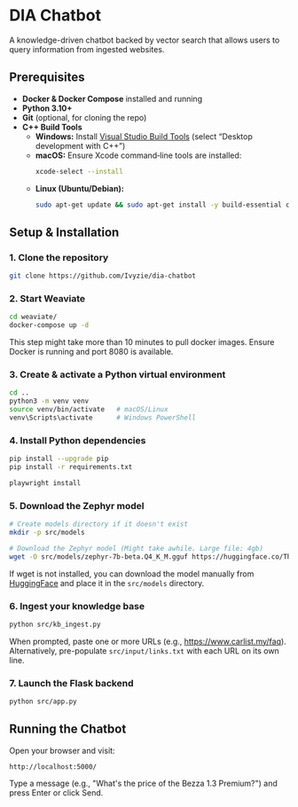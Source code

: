 # DIA Chatbot

A knowledge-driven chatbot backed by vector search that allows users to query information from ingested websites.

## Prerequisites

- **Docker & Docker Compose** installed and running  
- **Python 3.10+**  
- **Git** (optional, for cloning the repo)  
- **C++ Build Tools**  
  - **Windows:** Install [Visual Studio Build Tools](https://visualstudio.microsoft.com/downloads/#build-tools-for-visual-studio-2022) (select “Desktop development with C++”)  
  - **macOS:** Ensure Xcode command‐line tools are installed:  
    ```bash
    xcode-select --install
    ```  
  - **Linux (Ubuntu/Debian):**  
    ```bash
    sudo apt-get update && sudo apt-get install -y build-essential cmake
    ```

## Setup & Installation

### 1. Clone the repository
```bash
git clone https://github.com/Ivyzie/dia-chatbot
```

### 2. Start Weaviate
```bash
cd weaviate/
docker-compose up -d
```
This step might take more than 10 minutes to pull docker images.
Ensure Docker is running and port 8080 is available.

### 3. Create & activate a Python virtual environment
```bash
cd ..
python3 -m venv venv
source venv/bin/activate   # macOS/Linux
venv\Scripts\activate      # Windows PowerShell
```

### 4. Install Python dependencies
```bash
pip install --upgrade pip
pip install -r requirements.txt

playwright install
```

### 5. Download the Zephyr model
```bash
# Create models directory if it doesn't exist
mkdir -p src/models

# Download the Zephyr model (Might take awhile. Large file: 4gb)
wget -O src/models/zephyr-7b-beta.Q4_K_M.gguf https://huggingface.co/TheBloke/zephyr-7B-beta-GGUF/resolve/main/zephyr-7b-beta.Q4_K_M.gguf
```
If wget is not installed, you can download the model manually from [HuggingFace](https://huggingface.co/TheBloke/zephyr-7B-beta-GGUF/resolve/main/zephyr-7b-beta.Q4_K_M.gguf) and place it in the `src/models` directory.

### 6. Ingest your knowledge base
```bash
python src/kb_ingest.py
```
When prompted, paste one or more URLs (e.g., https://www.carlist.my/faq).
Alternatively, pre-populate `src/input/links.txt` with each URL on its own line.

### 7. Launch the Flask backend
```bash
python src/app.py
```

## Running the Chatbot

Open your browser and visit:
```
http://localhost:5000/
```

Type a message (e.g., "What's the price of the Bezza 1.3 Premium?") and press Enter or click Send.